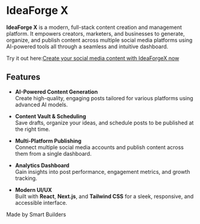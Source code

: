 # IdeaForge X

**IdeaForge X** is a modern, full-stack content creation and management platform. It empowers creators, marketers, and businesses to generate, organize, and publish content across multiple social media platforms using AI-powered tools all through a seamless and intuitive dashboard.

Try it out here:[Create your social media content with IdeaForgeX now](https://idea-forge-x.vercel.app/)

## Features

- **AI-Powered Content Generation**  
  Create high-quality, engaging posts tailored for various platforms using advanced AI models.

- **Content Vault & Scheduling**  
  Save drafts, organize your ideas, and schedule posts to be published at the right time.

- **Multi-Platform Publishing**  
  Connect multiple social media accounts and publish content across them from a single dashboard.

- **Analytics Dashboard**   
  Gain insights into post performance, engagement metrics, and growth tracking.

- **Modern UI/UX**  
  Built with **React**, **Next.js**, and **Tailwind CSS** for a sleek, responsive, and accessible interface.

Made by Smart Builders


